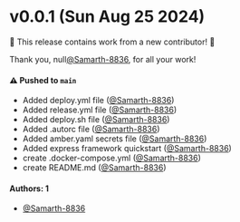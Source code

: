# v0.0.1 (Sun Aug 25 2024)

:tada: This release contains work from a new contributor! :tada:

Thank you, null[@Samarth-8836](https://github.com/Samarth-8836), for all your work!

#### ⚠️ Pushed to `main`

- Added deploy.yml file ([@Samarth-8836](https://github.com/Samarth-8836))
- Added release.yml file ([@Samarth-8836](https://github.com/Samarth-8836))
- Added deploy.sh file ([@Samarth-8836](https://github.com/Samarth-8836))
- Added .autorc file ([@Samarth-8836](https://github.com/Samarth-8836))
- Added amber.yaml secrets file ([@Samarth-8836](https://github.com/Samarth-8836))
- Added express framework quickstart ([@Samarth-8836](https://github.com/Samarth-8836))
- create .docker-compose.yml ([@Samarth-8836](https://github.com/Samarth-8836))
- create README.md ([@Samarth-8836](https://github.com/Samarth-8836))

#### Authors: 1

- [@Samarth-8836](https://github.com/Samarth-8836)
